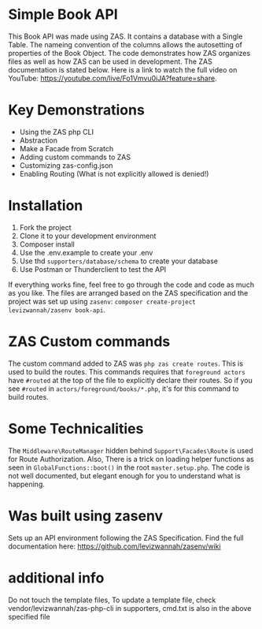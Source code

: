 # Simple Book API
This Book API was made using ZAS.
It contains a database with a Single Table. The nameing convention of the columns allows the autosetting of properties of the Book Object.
The code demonstrates how ZAS organizes files as well as how ZAS can be used in development. The ZAS documentation is stated below. Here is a link to watch the full video on YouTube: https://youtube.com/live/Fo1Vmvu0iJA?feature=share.

# Key Demonstrations
- Using the ZAS php CLI
- Abstraction
- Make a Facade from Scratch
- Adding custom commands to ZAS
- Customizing zas-config.json
- Enabling Routing (What is not explicitly allowed is denied!)

# Installation
1. Fork the project
2. Clone it to your development environment
3. Composer install
4. Use the .env.example to create your .env
5. Use thd `supporters/database/schema` to create your database
6. Use Postman or Thunderclient to test the API

If everything works fine, feel free to go through the code and code as much as you like.
The files are arranged based on the ZAS specification and the project was set up using `zasenv`: `composer create-project levizwannah/zasenv book-api`.

# ZAS Custom commands
The custom command added to ZAS was `php zas create routes`. This is used to build the routes. This commands requires that `foreground actors` have `#routed` at the top of the file to explicitly declare their routes. So if you see `#routed` in `actors/foreground/books/*.php`, it's for this command to
build routes.

# Some Technicalities
The `Middleware\RouteManager` hidden behind `Support\Facades\Route` is used for Route Authorization. Also, There is a trick on loading helper functions as seen in `GlobalFunctions::boot()` in the root `master.setup.php`. The code is not well documented, but elegant enough for you to understand what is happening.

# Was built using zasenv
Sets up an API environment following the ZAS Specification.
Find the full documentation here: https://github.com/levizwannah/zasenv/wiki

# additional info
Do not touch the template files,
To update a template file, check vendor/levizwannah/zas-php-cli in supporters,
cmd.txt is also in the above specified file

